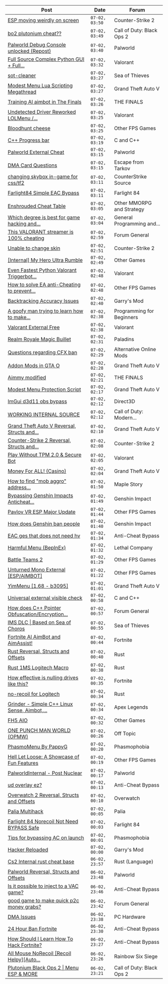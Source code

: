 |Post|Date|Forum|
|----|----|-----|
|[ESP moving weirdly on screen](https://www.unknowncheats.me/forum/counter-strike-2-a/622483-esp-moving-weirdly-screen.html)|`07-02, 03:50`|Counter-Strike 2|
|[bo2 plutonium cheat??](https://www.unknowncheats.me/forum/call-of-duty-black-ops-2-a/622173-bo2-plutonium-cheat.html)|`07-02, 03:49`|Call of Duty: Black Ops 2|
|[Palworld Debug Console unlocked (Repost)](https://www.unknowncheats.me/forum/palworld/622615-palworld-debug-console-unlocked-repost.html)|`07-02, 03:40`|Palworld|
|[Full Source Complex Python GUI + Full...](https://www.unknowncheats.me/forum/valorant/613998-source-complex-python-gui-valorant-cheat.html)|`07-02, 03:32`|Valorant|
|[sot-cleaner](https://www.unknowncheats.me/forum/sea-of-thieves/622216-sot-cleaner.html)|`07-02, 03:27`|Sea of Thieves|
|[Modest Menu Lua Scripting Megathread](https://www.unknowncheats.me/forum/grand-theft-auto-v/463868-modest-menu-lua-scripting-megathread.html)|`07-02, 03:27`|Grand Theft Auto V|
|[Training AI aimbot in The Finals](https://www.unknowncheats.me/forum/the-finals/616898-training-ai-aimbot-finals.html)|`07-02, 03:26`|THE FINALS|
|[Undetected Driver Reworked LOLMenu /...](https://www.unknowncheats.me/forum/valorant/619784-undetected-driver-reworked-lolmenu-va-lol-rant-bluefires-colorbot-2024-a.html)|`07-02, 03:25`|Valorant|
|[Bloodhunt cheese](https://www.unknowncheats.me/forum/other-fps-games/614168-bloodhunt-cheese.html)|`07-02, 03:25`|Other FPS Games|
|[C++ Progress bar](https://www.unknowncheats.me/forum/c-and-c-/611885-progress-bar.html)|`07-02, 03:19`|C and C++|
|[Palworld External Cheat](https://www.unknowncheats.me/forum/palworld/620558-palworld-external-cheat.html)|`07-02, 03:15`|Palworld|
|[DMA Card Questions](https://www.unknowncheats.me/forum/escape-from-tarkov/622613-dma-card-questions.html)|`07-02, 03:15`|Escape from Tarkov|
|[changing skybox in-game for css/tf2](https://www.unknowncheats.me/forum/counterstrike-source/622600-changing-skybox-game-css-tf2.html)|`07-02, 03:11`|CounterStrike Source|
|[Farlight84 Simple EAC Bypass](https://www.unknowncheats.me/forum/farlight-84-a/585130-farlight84-simple-eac-bypass.html)|`07-02, 03:11`|Farlight 84|
|[Enshrouded Cheat Table](https://www.unknowncheats.me/forum/other-mmorpg-and-strategy/621988-enshrouded-cheat-table.html)|`07-02, 03:05`|Other MMORPG and Strategy|
|[Which degree is best for game hacking and...](https://www.unknowncheats.me/forum/general-programming-and-reversing/622577-degree-game-hacking-software-development.html)|`07-02, 03:04`|General Programming and...|
|[This VALORANT streamer is 100% cheating](https://www.unknowncheats.me/forum/forum-general/621255-valorant-streamer-100-cheating.html)|`07-02, 02:59`|Forum General|
|[Unable to change skin](https://www.unknowncheats.me/forum/counter-strike-2-a/622610-unable-change-skin.html)|`07-02, 02:51`|Counter-Strike 2|
|[\[Internal\] My Hero Ultra Rumble](https://www.unknowncheats.me/forum/other-games/622421-internal-hero-ultra-rumble.html)|`07-02, 02:49`|Other Games|
|[Even Fastest Python Valorant Triggerbot...](https://www.unknowncheats.me/forum/valorant/622597-fastest-python-valorant-triggerbot-fr-fr.html)|`07-02, 02:48`|Valorant|
|[How to solve EA anti-Cheating to prevent...](https://www.unknowncheats.me/forum/other-fps-games/622607-solve-ea-anti-cheating-prevent-cheat-engine-reading-writing.html)|`07-02, 02:48`|Other FPS Games|
|[Backtracking Accuracy Issues](https://www.unknowncheats.me/forum/garry-s-mod/622534-backtracking-accuracy-issues.html)|`07-02, 02:40`|Garry's Mod|
|[A goofy man trying to learn how to make...](https://www.unknowncheats.me/forum/programming-for-beginners/622606-goofy-trying-learn-drivers.html)|`07-02, 02:38`|Programming for Beginners|
|[Valorant External Free](https://www.unknowncheats.me/forum/valorant/612035-valorant-external-free.html)|`07-02, 02:38`|Valorant|
|[Realm Royale Magic Buillet](https://www.unknowncheats.me/forum/paladins/621793-realm-royale-magic-buillet.html)|`07-02, 02:31`|Paladins|
|[Questions regarding CFX ban](https://www.unknowncheats.me/forum/alternative-online-mods/622605-questions-regarding-cfx-ban.html)|`07-02, 02:29`|Alternative Online Mods|
|[Addon Mods in GTA O](https://www.unknowncheats.me/forum/grand-theft-auto-v/622551-addon-mods-gta.html)|`07-02, 02:28`|Grand Theft Auto V|
|[Aimmy modified](https://www.unknowncheats.me/forum/the-finals/622582-aimmy-modified.html)|`07-02, 02:21`|THE FINALS|
|[Modest Menu Protection Script](https://www.unknowncheats.me/forum/grand-theft-auto-v/567016-modest-menu-protection-script.html)|`07-02, 02:17`|Grand Theft Auto V|
|[ImGui d3d11 obs bypass](https://www.unknowncheats.me/forum/direct3d/621840-imgui-d3d11-obs-bypass.html)|`07-02, 02:12`|Direct3D|
|[WORKING INTERNAL SOURCE](https://www.unknowncheats.me/forum/call-of-duty-modern-warfare-ii/596251-internal-source.html)|`07-02, 02:12`|Call of Duty: Modern...|
|[Grand Theft Auto V Reversal, Structs and...](https://www.unknowncheats.me/forum/grand-theft-auto-v/144028-grand-theft-auto-reversal-structs-offsets.html)|`07-02, 02:10`|Grand Theft Auto V|
|[Counter-Strike 2 Reversal, Structs and...](https://www.unknowncheats.me/forum/counter-strike-2-a/576077-counter-strike-2-reversal-structs-offsets.html)|`07-02, 02:08`|Counter-Strike 2|
|[Play Without TPM 2.0 & Secure Bot](https://www.unknowncheats.me/forum/valorant/622603-play-tpm-2-0-secure-bot.html)|`07-02, 02:05`|Valorant|
|[Money For ALL! (Casino)](https://www.unknowncheats.me/forum/grand-theft-auto-v/622394-money-casino.html)|`07-02, 02:04`|Grand Theft Auto V|
|[How to find "mob aggro" address...](https://www.unknowncheats.me/forum/maple-story/618555-mob-aggro-address-value.html)|`07-02, 01:50`|Maple Story|
|[Bypassing Genshin Impacts Anticheat...](https://www.unknowncheats.me/forum/genshin-impact/612386-bypassing-genshin-impacts-anticheat-hoyoprotect.html)|`07-02, 01:49`|Genshin Impact|
|[Pavlov VR ESP Major Update](https://www.unknowncheats.me/forum/other-fps-games/620958-pavlov-vr-esp-major-update.html)|`07-02, 01:44`|Other FPS Games|
|[How does Genshin ban people](https://www.unknowncheats.me/forum/genshin-impact/621786-genshin-ban-people.html)|`07-02, 01:40`|Genshin Impact|
|[EAC ges that does not need hv](https://www.unknowncheats.me/forum/anti-cheat-bypass/622599-eac-ges-hv.html)|`07-02, 01:34`|Anti-Cheat Bypass|
|[Harmful Menu (BepInEx)](https://www.unknowncheats.me/forum/lethal-company/621077-harmful-menu-bepinex.html)|`07-02, 01:32`|Lethal Company|
|[Battle Teams 2](https://www.unknowncheats.me/forum/other-fps-games/622466-battle-teams-2-a.html)|`07-02, 01:29`|Other FPS Games|
|[Unturned Mono External \[ESP/AIMBOT\]](https://www.unknowncheats.me/forum/other-fps-games/620946-unturned-mono-external-esp-aimbot.html)|`07-02, 01:22`|Other FPS Games|
|[YimMenu \[1.68 - b3095\]](https://www.unknowncheats.me/forum/grand-theft-auto-v/476972-yimmenu-1-68-b3095.html)|`07-02, 01:01`|Grand Theft Auto V|
|[Universal external visible check](https://www.unknowncheats.me/forum/c-and-c-/622592-universal-external-visible-check.html)|`07-02, 00:58`|C and C++|
|[How does C++ Pointer Obfuscation/Encryption...](https://www.unknowncheats.me/forum/forum-general/619482-pointer-obfuscation-encryption.html)|`07-02, 00:57`|Forum General|
|[IMS DLC \| Based on Sea of Choros](https://www.unknowncheats.me/forum/sea-of-thieves/620837-ims-dlc-based-sea-choros.html)|`07-02, 00:55`|Sea of Thieves|
|[Fortnite AI AimBot and AimAssist!](https://www.unknowncheats.me/forum/fortnite/612707-fortnite-ai-aimbot-aimassist.html)|`07-02, 00:44`|Fortnite|
|[Rust Reversal, Structs and Offsets](https://www.unknowncheats.me/forum/rust/164256-rust-reversal-structs-offsets.html)|`07-02, 00:40`|Rust|
|[Rust 1MS Logitech Macro](https://www.unknowncheats.me/forum/rust/583325-rust-1ms-logitech-macro.html)|`07-02, 00:38`|Rust|
|[How effective is nulling drives like this?](https://www.unknowncheats.me/forum/fortnite/622581-effective-nulling-drives.html)|`07-02, 00:35`|Fortnite|
|[no-recoil for Logitech](https://www.unknowncheats.me/forum/rust/622574-recoil-logitech.html)|`07-02, 00:34`|Rust|
|[Grinder - Simple C++ Linux Sense, Aimbot,...](https://www.unknowncheats.me/forum/apex-legends/605888-grinder-simple-linux-sense-aimbot-triggerbot.html)|`07-02, 00:34`|Apex Legends|
|[FH5 AIO](https://www.unknowncheats.me/forum/other-games/621982-fh5-aio.html)|`07-02, 00:32`|Other Games|
|[ONE PUNCH MAN WORLD (OPMW)](https://www.unknowncheats.me/forum/off-topic/621907-punch-world-opmw.html)|`07-02, 00:26`|Off Topic|
|[PhasmoMenu By PappyG](https://www.unknowncheats.me/forum/phasmophobia/485776-phasmomenu-pappyg.html)|`07-02, 00:20`|Phasmophobia|
|[Hell Let Loose: A Showcase of Fun Features](https://www.unknowncheats.me/forum/other-fps-games/621587-hell-loose-showcase-fun-features.html)|`07-02, 00:19`|Other FPS Games|
|[PalworldInternal - Post Nuclear](https://www.unknowncheats.me/forum/palworld/621709-palworldinternal-post-nuclear.html)|`07-02, 00:17`|Palworld|
|[ud overlay ez?](https://www.unknowncheats.me/forum/anti-cheat-bypass/622589-ud-overlay-ez.html)|`07-02, 00:13`|Anti-Cheat Bypass|
|[Overwatch 2 Reversal, Structs and Offsets](https://www.unknowncheats.me/forum/overwatch/516727-overwatch-2-reversal-structs-offsets.html)|`07-02, 00:10`|Overwatch|
|[Palia Multihack](https://www.unknowncheats.me/forum/palia/596326-palia-multihack.html)|`07-02, 00:05`|Palia|
|[Farlight 84 Norecoil Not Need BYPASS Safe](https://www.unknowncheats.me/forum/farlight-84-a/621346-farlight-84-norecoil-bypass-safe.html)|`07-02, 00:03`|Farlight 84|
|[Tips for bypassing AC on launch](https://www.unknowncheats.me/forum/phasmophobia/621781-tips-bypassing-ac-launch.html)|`07-02, 00:01`|Phasmophobia|
|[Hacker Reloaded](https://www.unknowncheats.me/forum/garry-s-mod/621698-hacker-reloaded.html)|`07-02, 00:00`|Garry's Mod|
|[Cs2 Internal rust cheat base](https://www.unknowncheats.me/forum/rust-language-/620533-cs2-internal-rust-cheat-base.html)|`06-02, 23:57`|Rust (Language)|
|[Palworld Reversal, Structs and Offsets](https://www.unknowncheats.me/forum/palworld/620076-palworld-reversal-structs-offsets.html)|`06-02, 23:48`|Palworld|
|[Is it possible to inject to a VAC game?](https://www.unknowncheats.me/forum/anti-cheat-bypass/622585-inject-vac-game.html)|`06-02, 23:46`|Anti-Cheat Bypass|
|[good game to make quick p2c money grabs?](https://www.unknowncheats.me/forum/forum-general/622513-game-quick-p2c-money-grabs.html)|`06-02, 23:42`|Forum General|
|[DMA Issues](https://www.unknowncheats.me/forum/pc-hardware/584005-dma-issues.html)|`06-02, 23:38`|PC Hardware|
|[24 Hour Ban Fortnite](https://www.unknowncheats.me/forum/anti-cheat-bypass/619267-24-hour-ban-fortnite.html)|`06-02, 23:30`|Anti-Cheat Bypass|
|[How Should I Learn How To Hack Fortnite?](https://www.unknowncheats.me/forum/anti-cheat-bypass/622532-learn-hack-fortnite.html)|`06-02, 23:27`|Anti-Cheat Bypass|
|[All Mouse NoRecoil \[Recoil Helpy\]\[Auto...](https://www.unknowncheats.me/forum/rainbow-six-siege/620039-mouse-norecoil-recoil-helpy-auto-config-probably-ud-universal.html)|`06-02, 23:26`|Rainbow Six Siege|
|[Plutonium Black Ops 2 \| Menu ESP & MORE](https://www.unknowncheats.me/forum/call-of-duty-black-ops-2-a/466909-plutonium-black-ops-2-menu-esp.html)|`06-02, 23:21`|Call of Duty: Black Ops 2|

